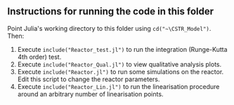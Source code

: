 ## Instructions for running the code in this folder

Point Julia's working directory to this folder using `cd("~\CSTR_Model")`. Then:

1. Execute `include("Reactor_test.jl")` to run the integration (Runge-Kutta 4th order) test.
2. Execute `include("Reactor_Qual.jl")` to view qualitative analysis plots.
3. Execute `include("Reactor.jl")` to run some simulations on the reactor. Edit this script to change the reactor parameters.
4. Execute `include("Reactor_Lin.jl")` to run the linearisation procedure around an arbitrary number of linearisation points.

